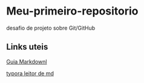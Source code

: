 # Meu-primeiro-repositorio
desafio de projeto sobre Git/GitHub
## Links uteis 
[Guia Markdownl](https://www.markdownguide.org)

[typora leitor de md](https://typora.io)

